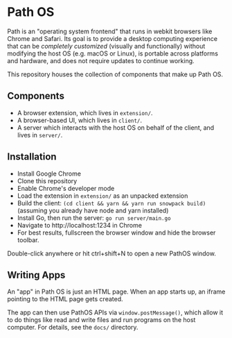 # Path OS

Path is an "operating system frontend" that runs in webkit
browsers like Chrome and Safari. Its goal is to provide a
desktop computing experience that can be _completely
customized_ (visually and functionally) without modifying
the host OS (e.g. macOS or Linux), is portable across
platforms and hardware, and does not require updates to
continue working.

This repository houses the collection of components that
make up Path OS.

## Components

- A browser extension, which lives in `extension/`.
- A browser-based UI, which lives in `client/`.
- A server which interacts with the host OS on behalf of the
  client, and lives in `server/`.

## Installation

- Install Google Chrome
- Clone this repository
- Enable Chrome's developer mode
- Load the extension in `extension/` as an unpacked extension
- Build the client: `(cd client && yarn && yarn run snowpack
  build)` (assuming you already have node and yarn
  installed)
- Install Go, then run the server: `go run server/main.go`
- Navigate to http://localhost:1234 in Chrome
- For best results, fullscreen the browser window and hide
  the browser toolbar.

Double-click anywhere or hit ctrl+shift+N to open a new
PathOS window.

## Writing Apps

An "app" in Path OS is just an HTML page. When an app starts
up, an iframe pointing to the HTML page gets created.

The app can then use PathOS APIs via `window.postMessage()`,
which allow it to do things like read and write files and
run programs on the host computer. For details, see the
`docs/` directory.
